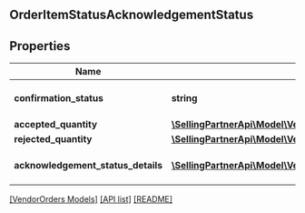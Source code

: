 ## OrderItemStatusAcknowledgementStatus

## Properties

Name | Type | Description | Notes
------------ | ------------- | ------------- | -------------
**confirmation_status** | **string** | Confirmation status of line item. | [optional]
**accepted_quantity** | [**\SellingPartnerApi\Model\VendorOrders\ItemQuantity**](ItemQuantity.md) |  | [optional]
**rejected_quantity** | [**\SellingPartnerApi\Model\VendorOrders\ItemQuantity**](ItemQuantity.md) |  | [optional]
**acknowledgement_status_details** | [**\SellingPartnerApi\Model\VendorOrders\AcknowledgementStatusDetails[]**](AcknowledgementStatusDetails.md) | Details of item quantity confirmed. | [optional]

[[VendorOrders Models]](../) [[API list]](../../Api) [[README]](../../../README.md)
